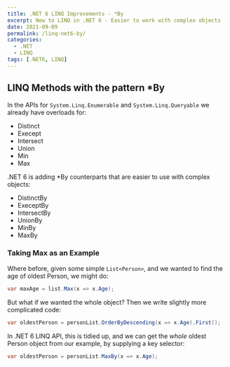 ```yaml
---
title: .NET 6 LINQ Improvements - *By
excerpt: New to LINQ in .NET 6 - Easier to work with complex objects
date: 2021-09-09
permalink: /linq-net6-by/
categories:
  - .NET
  - LINQ
tags: [.NET6, LINQ]
---
```


## LINQ Methods with the pattern *By

In the APIs for `System.Linq.Enumerable` and `System.Linq.Queryable` we already have overloads for:

- Distinct
- Execept
- Intersect
- Union
- Min
- Max

.NET 6 is adding *By counterparts that are easier to use with complex objects:

- DistinctBy
- ExeceptBy
- IntersectBy
- UnionBy
- MinBy
- MaxBy

### Taking Max as an Example

Where before, given some simple `List<Person>`, and we wanted to find the age of oldest Person, we might do:

```csharp
var maxAge = list.Max(x => x.Age);
```

But what if we wanted the whole object? Then we write slightly more complicated code:

```csharp
var oldestPerson = personList.OrderByDescending(x => x.Age).First();
```

In .NET 6 LINQ API, this is tidied up, and we can get the *whole* oldest Person object from our example, by supplying a key selector:

```csharp
var oldestPerson = personList.MaxBy(x => x.Age);
```
